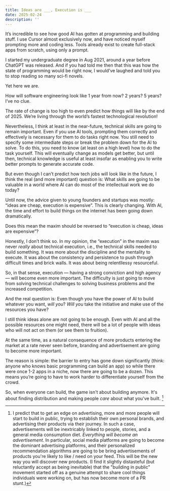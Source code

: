 ```yaml
---
title: Ideas are ___, Execution is ___
date: 2025-02-24
description: ''
---
```


It’s incredible to see how good AI has gotten at programming and building stuff. I use Cursor almost exclusively now, and have noticed myself prompting more and coding less. Tools already exist to create full-stack apps from scratch, using only a prompt.

I started my undergraduate degree in Aug 2021, around a year before ChatGPT was released. And if you had told me then that this was how the state of programming would be right now, I would’ve laughed and told you to stop reading so many sci-fi novels.

Yet here we are.

How will software engineering look like 1 year from now? 2 years? 5 years? I’ve no clue.

The rate of change is too high to even predict how things will like by the end of 2025. We’re living through the world’s fastest technological revolution!

Nevertheless, I think at least in the near-future, technical skills are going to remain important. Even if you use AI tools, prompting them correctly and effectively is necessary for them to do tasks right now. You still need to specify some intermediate steps or break the problem down for the AI to solve. To do this, you need to know (at least on a high level) how to do the task yourself. This will eventually change as models get better, but until then, technical knowledge is useful at least insofar as enabling you to write better prompts to generate accurate code.

But even though I can’t predict how tech jobs will look like in the future, I think the real (and more important) question is: What skills are going to be valuable in a world where AI can do most of the intellectual work we do today?

Until now, the advice given to young founders and startups was mostly: “ideas are cheap, execution is expensive”. This is clearly changing. With AI, the time and effort to build things on the internet has been going down dramatically.

Does this mean the maxim should be reversed to “execution is cheap, ideas are expensive”?

Honestly, I don’t think so. In my opinion, the “execution” in the maxim was never *really* about technical execution, i.e., the technical skills needed to build something. It was more about the discipline and the mentality to execute. It was about the consistency and persistence to push through difficult times and brick walls. It was about being relentllessy resourceful.

So, in that sense, execution — having a strong conviction and high agency — will become even more important. The difficulty is just going to move from solving technical challenges to solving business problems and the increased competition.

And the real question is: Even though you have the power of AI to build whatever you want, *will you*? *Will you* take the initiative and make use of the resources you have?

I still think ideas alone are not going to be enough. Even with AI and all the possible resources one might need, there will be a lot of people with ideas who will not act on them (or see them to fruition).

At the same time, as a natural consequence of more products entering the market at a rate never seen before, branding and advertisement are going to become more important.

The reason is simple: the barrier to entry has gone down significantly (think: anyone who knows basic programming can build an app) so while there were once 1-2 apps in a niche, now there are going to be a dozen. This means you’re going to have to work harder to differentiate yourself from the crowd.

So, when everyone can build, the game isn't about building anymore. It's about finding distribution and making people *care* about what you've built. [^1]

[^1]: I predict that to get an edge on advertising, more and more people will start to build in public, trying to establish their own personal brands, and advertising their products via their journey. In such a case, advertisements will be inextricably linked to people, stories, and a general media consumption diet. *Everything will become an advertisement*. In particular, social media platforms are going to become the dominant advertising platforms, and their personalized recommendation algorithms are going to be bring advertisements of products you're likely to like / need on your feed. This will be the new way you will discover new products. (I find it slightly distasteful (but reluctantly accept as being inevitable) that the "building in public" movement started off as a genuine attempt to share cool things individuals were working on, but has now become more of a PR stunt.)
